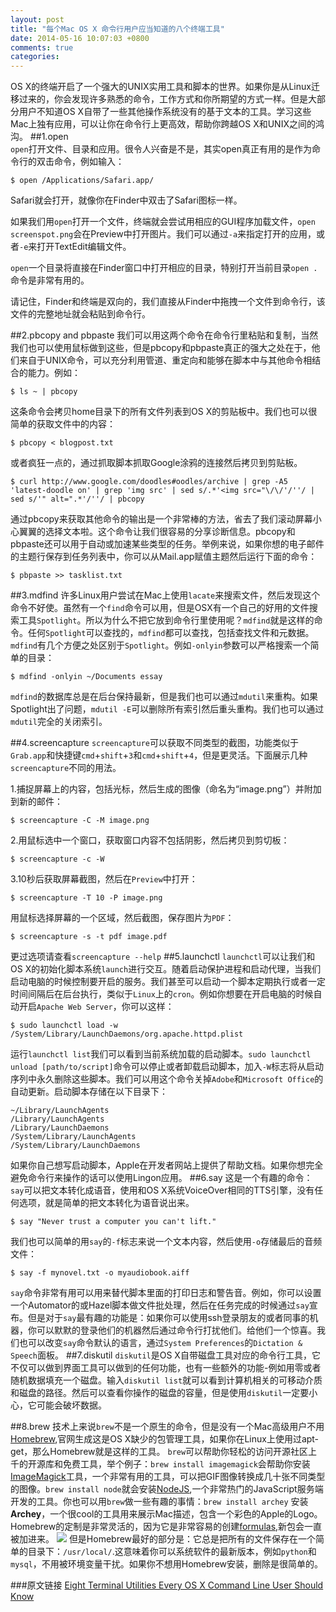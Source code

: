 ```yaml
---
layout: post
title: "每个Mac OS X 命令行用户应当知道的八个终端工具"
date: 2014-05-16 10:07:03 +0800
comments: true
categories: 
---
```

OS X的终端开启了一个强大的UNIX实用工具和脚本的世界。如果你是从Linux迁移过来的，你会发现许多熟悉的命令，工作方式和你所期望的方式一样。但是大部分用户不知道OS X自带了一些其他操作系统没有的基于文本的工具。学习这些Mac上独有应用，可以让你在命令行上更高效，帮助你跨越OS X和UNIX之间的鸿沟。
##1.open   
`open`打开文件、目录和应用。很令人兴奋是不是，其实open真正有用的是作为命令行的双击命令，例如输入：

```
$ open /Applications/Safari.app/
```
Safari就会打开，就像你在Finder中双击了Safari图标一样。

如果我们用`open`打开一个文件，终端就会尝试用相应的GUI程序加载文件，`open screenspot.png`会在Preview中打开图片。我们可以通过`-a`来指定打开的应用，或者`-e`来打开TextEdit编辑文件。

`open`一个目录将直接在Finder窗口中打开相应的目录，特别打开当前目录`open .`命令是非常有用的。

请记住，Finder和终端是双向的，我们直接从Finder中拖拽一个文件到命令行，该文件的完整地址就会粘贴到命令行。

##2.pbcopy and pbpaste
我们可以用这两个命令在命令行里粘贴和复制，当然我们也可以使用鼠标做到这些，但是pbcopy和pbpaste真正的强大之处在于，他们来自于UNIX命令，可以充分利用管道、重定向和能够在脚本中与其他命令相结合的能力。例如：

```
$ ls ~ | pbcopy
```
这条命令会拷贝home目录下的所有文件列表到OS X的剪贴板中。我们也可以很简单的获取文件中的内容：

```
$ pbcopy < blogpost.txt
```
或者疯狂一点的，通过抓取脚本抓取Google涂鸦的连接然后拷贝到剪贴板。

```
$ curl http://www.google.com/doodles#oodles/archive | grep -A5 'latest-doodle on' | grep 'img src' | sed s/.*'<img src="\/\/'/''/ | sed s/'" alt=".*'/''/ | pbcopy
```
通过pbcopy来获取其他命令的输出是一个非常棒的方法，省去了我们滚动屏幕小心翼翼的选择文本啦。这个命令让我们很容易的分享诊断信息。pbcopy和pbpaste还可以用于自动或加速某些类型的任务。举例来说，如果你想的电子邮件的主题行保存到任务列表中，你可以从Mail.app赋值主题然后运行下面的命令：

```
$ pbpaste >> tasklist.txt
```
##3.mdfind
许多Linux用户尝试在Mac上使用`lacate`来搜索文件，然后发现这个命令不好使。虽然有一个`find`命令可以用，但是OSX有一个自己的好用的文件搜索工具`Spotlight`。所以为什么不把它放到命令行里使用呢？`mdfind`就是这样的命令。任何`Spotlight`可以查找的，`mdfind`都可以查找，包括查找文件和元数据。`mdfind`有几个方便之处区别于`Spotlight`。例如`-onlyin`参数可以严格搜索一个简单的目录：

```
$ mdfind -onlyin ~/Documents essay
```
`mdfind`的数据库总是在后台保持最新，但是我们也可以通过`mdutil`来重构。如果Spotlight出了问题，`mdutil -E`可以删除所有索引然后重头重构。我们也可以通过`mdutil`完全的关闭索引。

##4.screencapture
`screencapture`可以获取不同类型的截图，功能类似于`Grab.app`和快捷键`cmd`+`shift`+`3`和`cmd`+`shift`+`4`，但是更灵活。下面展示几种`screencapture`不同的用法。

1.捕捉屏幕上的内容，包括光标，然后生成的图像（命名为“image.png”）并附加到新的邮件：

```
$ screencapture -C -M image.png
```
2.用鼠标选中一个窗口，获取窗口内容不包括阴影，然后拷贝到剪切板：

```
$ screencapture -c -W
```
3.10秒后获取屏幕截图，然后在`Preview`中打开：

```
$ screencapture -T 10 -P image.png
```
用鼠标选择屏幕的一个区域，然后截图，保存图片为`PDF`：

```
$ screencapture -s -t pdf image.pdf
```
更过选项请查看`screencapture --help`
##5.launchctl
`launchctl`可以让我们和OS X的初始化脚本系统`launch`进行交互。随着启动保护进程和启动代理，当我们启动电脑的时候控制要开启的服务。我们甚至可以启动一个脚本定期执行或者一定时间间隔后在后台执行，类似于`Linux`上的`cron`。例如你想要在开启电脑的时候自动开启`Apache Web Server`，你可以这样：

```
$ sudo launchctl load -w 
/System/Library/LaunchDaemons/org.apache.httpd.plist
```
运行`launchctl list`我们可以看到当前系统加载的启动脚本。`sudo launchctl unload [path/to/script]`命令可以停止或者卸载启动脚本，加入`-W`标志将从启动序列中永久删除这些脚本。我们可以用这个命令关掉`Adobe`和`Microsoft Office`的自动更新。启动脚本存储在以下目录下：

```
~/Library/LaunchAgents    
/Library/LaunchAgents          
/Library/LaunchDaemons
/System/Library/LaunchAgents
/System/Library/LaunchDaemons
```
如果你自己想写启动脚本，Apple在开发者网站上提供了帮助文档。如果你想完全避免命令行来操作的话可以使用Lingon应用。
##6.say
这是一个有趣的命令：`say`可以把文本转化成语音，使用和OS X系统VoiceOver相同的TTS引擎，没有任何选项，就是简单的把文本转化为语音说出来。

```
$ say "Never trust a computer you can't lift."
```
我们也可以简单的用`say`的`-f`标志来说一个文本内容，然后使用`-o`存储最后的音频文件：

```
$ say -f mynovel.txt -o myaudiobook.aiff
```
`say`命令非常有用可以用来替代脚本里面的打印日志和警告音。例如，你可以设置一个Automator的或Hazel脚本做文件批处理，然后在任务完成的时候通过`say`宣布。但是对于`say`最有趣的功能是：如果你可以使用ssh登录朋友的或者同事的机器，你可以默默的登录他们的机器然后通过命令行打扰他们。给他们一个惊喜。我们也可以改变`say`命令默认的语言，通过`System Preferences`的`Dictation & Speech`面板。
##7.diskutil
`diskutil`是OS X自带磁盘工具对应的命令行工具，它不仅可以做到界面工具可以做到的任何功能，也有一些额外的功能-例如用零或者随机数据填充一个磁盘。输入`diskutil list`就可以看到计算机相关的可移动介质和磁盘的路径。然后可以查看你操作的磁盘的容量，但是使用`diskutil`一定要小心，它可能会破坏数据。

##8.brew
技术上来说`brew`不是一个原生的命令，但是没有一个Mac高级用户不用[Homebrew](http://brew.sh/),官网生成这是OS X缺少的包管理工具，如果你在Linux上使用过apt-get，那么Homebrew就是这样的工具。
`brew`可以帮助你轻松的访问开源社区上千的开源库和免费工具，举个例子：`brew install imagemagick`会帮助你安装[ImageMagick](http://www.imagemagick.org/)工具，一个非常有用的工具，可以把GIF图像转换成几十张不同类型的图像。`brew install node`就会安装[NodeJS](http://nodejs.org/),一个非常热门的JavaScript服务端开发的工具。你也可以用`brew`做一些有趣的事情：`brew install archey` 安装**Archey**，一个很cool的工具用来展示Mac描述，包含一个彩色的Apple的Logo。Homebrew的定制是非常灵活的，因为它是非常容易的创建[formulas](https://github.com/Homebrew/homebrew/wiki/Formula-Cookbook),新包会一直被加进来。
![](http://img.itc.cn/photo/jZcv9irp8EW)
但是Homebrew最好的部分是：它总是把所有的文件保存在一个简单的目录下：`/usr/local/`.这意味着你可以系统软件的最新版本，例如`python`和`mysql`，不用被环境变量干扰。如果你不想用Homebrew安装，删除是很简单的。

###原文链接
[Eight Terminal Utilities Every OS X Command Line User Should Know](http://www.mitchchn.me/2014/os-x-terminal/)



